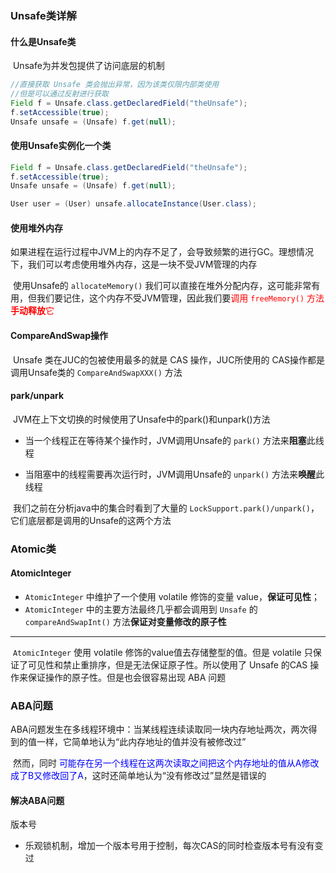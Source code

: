 ### Unsafe类详解

#### 什么是Unsafe类

​		Unsafe为并发包提供了访问底层的机制

```java
//直接获取 Unsafe 类会抛出异常，因为该类仅限内部类使用
//但是可以通过反射进行获取
Field f = Unsafe.class.getDeclaredField("theUnsafe");
f.setAccessible(true);
Unsafe unsafe = (Unsafe) f.get(null);
```



#### 使用Unsafe实例化一个类

```java
Field f = Unsafe.class.getDeclaredField("theUnsafe");
f.setAccessible(true);
Unsafe unsafe = (Unsafe) f.get(null);

User user = (User) unsafe.allocateInstance(User.class);
```



#### 使用堆外内存

​		如果进程在运行过程中JVM上的内存不足了，会导致频繁的进行GC。理想情况下，我们可以考虑使用堆外内存，这是一块不受JVM管理的内存

​		使用Unsafe的 `allocateMemory()` 我们可以直接在堆外分配内存，这可能非常有用，但我们要记住，这个内存不受JVM管理，因此我们要<font color=red>调用 `freeMemory()` 方法**手动释放**它</font>



#### CompareAndSwap操作

​		Unsafe 类在JUC的包被使用最多的就是 CAS 操作，JUC所使用的 CAS操作都是调用Unsafe类的 `CompareAndSwapXXX()` 方法



#### park/unpark

​		JVM在上下文切换的时候使用了Unsafe中的park()和unpark()方法

- 当一个线程正在等待某个操作时，JVM调用Unsafe的 `park()` 方法来**阻塞**此线程

- 当阻塞中的线程需要再次运行时，JVM调用Unsafe的 `unpark()` 方法来**唤醒**此线程



​		我们之前在分析java中的集合时看到了大量的 `LockSupport.park()/unpark()`，它们底层都是调用的Unsafe的这两个方法



### Atomic类

#### AtomicInteger

- `AtomicInteger` 中维护了一个使用 volatile 修饰的变量 value，**保证可见性**；
- `AtomicInteger` 中的主要方法最终几乎都会调用到 `Unsafe` 的 `compareAndSwapInt()` 方法**保证对变量修改的原子性**

---

​		`AtomicInteger` 使用 volatile 修饰的value值去存储整型的值。但是 volatile 只保证了可见性和禁止重排序，但是无法保证原子性。所以使用了 Unsafe 的CAS 操作来保证操作的原子性。但是也会很容易出现 ABA 问题



### ABA问题

​		ABA问题发生在多线程环境中：当某线程连续读取同一块内存地址两次，两次得到的值一样，它简单地认为“此内存地址的值并没有被修改过”

​		然而，同时 <font color=blue>可能存在另一个线程在这两次读取之间把这个内存地址的值从A修改成了B又修改回了A</font>，这时还简单地认为“没有修改过”显然是错误的



#### 解决ABA问题

版本号

- 乐观锁机制，增加一个版本号用于控制，每次CAS的同时检查版本号有没有变过

